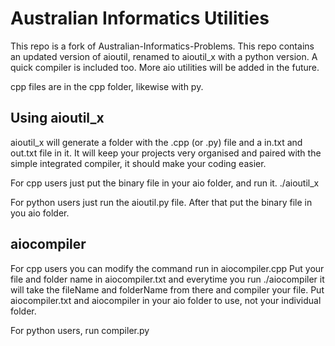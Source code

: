 # Australian Informatics Utilities
This repo is a fork of Australian-Informatics-Problems.
This repo contains an updated version of aioutil, renamed to aioutil_x with a python version. A quick compiler is included too. More aio utilities will be added in the future.

cpp files are in the cpp folder, likewise with py.

## Using aioutil_x
aioutil_x will generate a folder with the .cpp (or .py) file and a in.txt and out.txt file in it.
It will keep your projects very organised and paired with the simple integrated compiler, it should make your coding easier.

For cpp users just put the binary file in your aio folder, and run it. ./aioutil_x

For python users just run the aioutil.py file. After that put the binary file in you aio folder.

## aiocompiler
For cpp users you can modify the command run in aiocompiler.cpp Put your file and folder name in aiocompiler.txt and everytime you run ./aiocompiler
it will take the fileName and folderName from there and compiler your file. Put aiocompiler.txt and aiocompiler in your aio folder to use, not your individual folder.

For python users, run compiler.py

